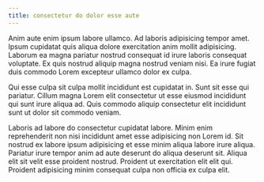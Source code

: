 ```yaml
---
title: consectetur do dolor esse aute
---
```


Anim aute enim ipsum labore ullamco. Ad laboris adipisicing tempor amet. Ipsum cupidatat quis aliqua dolore exercitation anim mollit adipisicing. Laborum ea magna pariatur nostrud consequat id irure laboris consequat voluptate. Ex quis nostrud aliquip magna nostrud veniam nisi. Ea irure fugiat duis commodo Lorem excepteur ullamco dolor ex culpa.

Qui esse culpa sit culpa mollit incididunt est cupidatat in. Sunt sit esse qui pariatur. Cillum magna Lorem elit consectetur ut esse eiusmod incididunt qui sunt irure aliqua ad. Quis commodo aliquip consectetur elit incididunt sunt ut dolor sit commodo veniam.

Laboris ad labore do consectetur cupidatat labore. Minim enim reprehenderit non nisi incididunt amet esse adipisicing non Lorem id. Sit nostrud ex labore ipsum adipisicing et esse minim aliqua labore irure aliqua. Pariatur irure tempor anim ad aute deserunt do aliqua deserunt sit. Aliqua elit sit velit esse proident nostrud. Proident ut exercitation elit elit qui. Proident adipisicing minim consequat culpa non officia ex culpa elit.